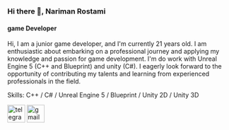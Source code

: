 ### Hi there 👋, Nariman Rostami
#### game Developer


Hi, I am a junior game developer, and I'm currently 21 years old. I am enthusiastic about embarking on a professional journey and applying my knowledge and passion for game development. I'm do work with Unreal Engine 5 (C++ and Blueprint) and unity (C#). I eagerly look forward to the opportunity of contributing my talents and learning from experienced professionals in the field.

Skills: C++ / C# / Unreal Engine 5 / Blueprint / Unity 2D / Unity 3D

[<img src='https://cdn.jsdelivr.net/npm/simple-icons@3.0.1/icons/telegram.svg' alt='telegram' height='40'>](@ItcNariman)
[<img src='https://cdn.jsdelivr.net/npm/simple-icons@3.0.1/icons/gmail.svg' alt='gmail' height='40'>](ItcRostami98@gmail.com)  
